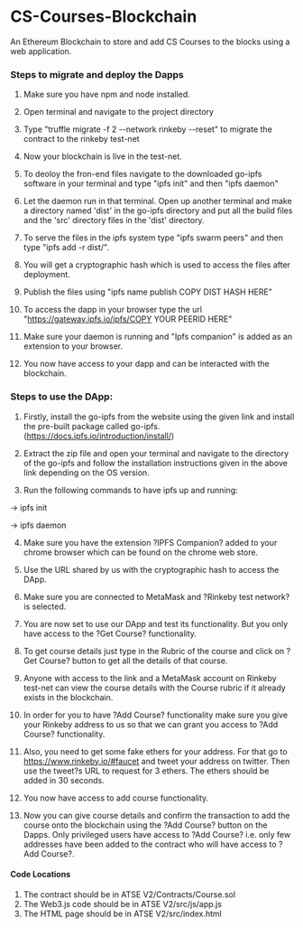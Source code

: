 # CS-Courses-Blockchain
An Ethereum Blockchain to store and add CS Courses to the blocks using a web application.

### Steps to migrate and deploy the Dapps

1. Make sure you have npm and node installed.

2. Open terminal and navigate to the project directory

3. Type "truffle migrate -f 2 --network rinkeby --reset" to migrate the contract to the rinkeby test-net

4. Now your blockchain is live in the test-net.

5. To deoloy the fron-end files navigate to the downloaded go-ipfs software in your terminal and type "ipfs init" and then "ipfs daemon"

6. Let the daemon run in that terminal. Open up another terminal and make a directory named 'dist' in the go-ipfs directory and put all the build files and the 'src' directory files in the 'dist' directory.

7. To serve the files in the ipfs system type "ipfs swarm peers" and then type "ipfs add -r dist/".

8. You will get a cryptographic hash which is used to access the files after deployment.

8. Publish the files using "ipfs name publish COPY DIST HASH HERE"

9. To access the dapp in your browser type the url "https://gateway.ipfs.io/ipfs/COPY YOUR PEERID HERE"

10. Make sure your daemon is running and "Ipfs companion" is added as an extension to your browser.

11. You now have access to your dapp and can be interacted with the blockchain.

### Steps to use the DApp:

1. Firstly, install the go-ipfs from the website using the given link and install the pre-built package called go-ipfs. (https://docs.ipfs.io/introduction/install/)

2. Extract the zip file and open your terminal and navigate to the directory of the go-ipfs and follow the installation instructions given in the above link depending on the OS version.

3. Run the following commands to have ipfs up and running:

-> ipfs init

-> ipfs daemon

4. Make sure you have the extension ?IPFS Companion? added to your chrome browser which can be found on the chrome web store.

5. Use the URL shared by us with the cryptographic hash to access the DApp.

6. Make sure you are connected to MetaMask and ?Rinkeby test network? is selected.

7. You are now set to use our DApp and test its functionality. But you only have access to the ?Get Course? functionality.

8. To get course details just type in the Rubric of the course and click on ?Get Course? button to get all the details of that course.

9. Anyone with access to the link and a MetaMask account on Rinkeby test-net can view the course details with the Course rubric if it already exists in the blockchain.

10. In order for you to have ?Add Course? functionality make sure you give your Rinkeby address to us so that we can grant you access to ?Add Course? functionality.

11. Also, you need to get some fake ethers for your address. For that go to https://www.rinkeby.io/#faucet and tweet your address on twitter. Then use the tweet?s URL to request for 3 ethers. The ethers should be added in 30 seconds.

12. You now have access to add course functionality. 

13. Now you can give course details and confirm the transaction to add the course onto the blockchain using the ?Add Course? button on the Dapps. Only privileged users have access to ?Add Course? i.e. only few addresses have been added to the contract who will have access to ?Add Course?.

#### Code Locations

1. The contract should be in ATSE V2/Contracts/Course.sol
2. The Web3.js code should be in ATSE V2/src/js/app.js
3. The HTML page should be in ATSE V2/src/index.html
